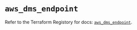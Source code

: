 # `aws_dms_endpoint`

Refer to the Terraform Registory for docs: [`aws_dms_endpoint`](https://registry.terraform.io/providers/hashicorp/aws/5.5.0/docs/resources/dms_endpoint).
